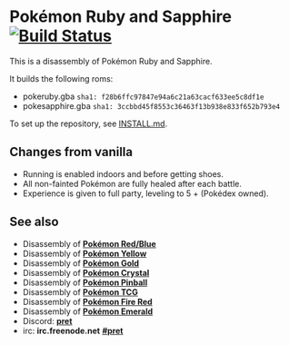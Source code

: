 # Pokémon Ruby and Sapphire [![Build Status][travis-badge]][travis]

This is a disassembly of Pokémon Ruby and Sapphire.

It builds the following roms:

* pokeruby.gba `sha1: f28b6ffc97847e94a6c21a63cacf633ee5c8df1e`
* pokesapphire.gba `sha1: 3ccbbd45f8553c36463f13b938e833f652b793e4`

To set up the repository, see [INSTALL.md](INSTALL.md).

## Changes from vanilla

* Running is enabled indoors and before getting shoes.
* All non-fainted Pokémon are fully healed after each battle.
* Experience is given to full party, leveling to 5 + (Pokédex owned).

## See also

* Disassembly of [**Pokémon Red/Blue**][pokered]
* Disassembly of [**Pokémon Yellow**][pokeyellow]
* Disassembly of [**Pokémon Gold**][pokegold]
* Disassembly of [**Pokémon Crystal**][pokecrystal]
* Disassembly of [**Pokémon Pinball**][pokepinball]
* Disassembly of [**Pokémon TCG**][poketcg]
* Disassembly of [**Pokémon Fire Red**][pokefirered]
* Disassembly of [**Pokémon Emerald**][pokeemerald]
* Discord: [**pret**][Discord]
* irc: **irc.freenode.net** [**#pret**][irc]

[pokered]: https://github.com/pret/pokered
[pokeyellow]: https://github.com/pret/pokeyellow
[pokegold]: https://github.com/pret/pokegold
[pokecrystal]: https://github.com/pret/pokecrystal
[pokepinball]: https://github.com/pret/pokepinball
[poketcg]: https://github.com/pret/poketcg
[pokefirered]: https://github.com/pret/pokefirered
[pokeemerald]: https://github.com/pret/pokeemerald
[Discord]: https://discord.gg/d5dubZ3
[irc]: https://kiwiirc.com/client/irc.freenode.net/?#pret
[travis]: https://travis-ci.org/pret/pokeruby
[travis-badge]: https://travis-ci.org/pret/pokeruby.svg?branch=master
